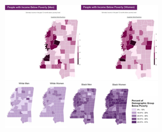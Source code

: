 ![Poverty Map](img/poverty_original.png)
![Poverty Map, improved context](img/poverty_sex_and_race.png)